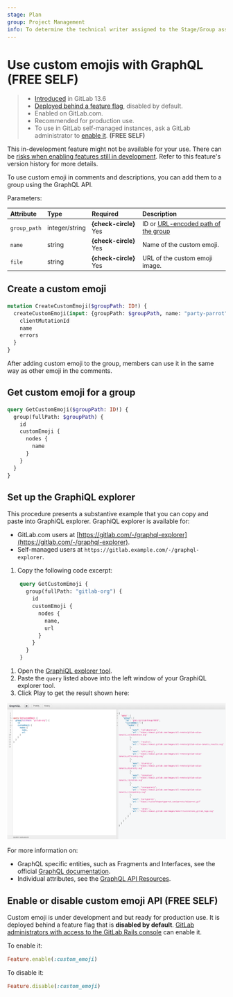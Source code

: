 ```yaml
---
stage: Plan
group: Project Management
info: To determine the technical writer assigned to the Stage/Group associated with this page, see https://about.gitlab.com/handbook/engineering/ux/technical-writing/#assignments
---
```


# Use custom emojis with GraphQL **(FREE SELF)**

> - [Introduced](https://gitlab.com/gitlab-org/gitlab/-/merge_requests/37911) in GitLab 13.6
> - [Deployed behind a feature flag](../../user/feature_flags.md), disabled by default.
> - Enabled on GitLab.com.
> - Recommended for production use.
> - To use in GitLab self-managed instances, ask a GitLab administrator to [enable it](#enable-or-disable-custom-emoji-api). **(FREE SELF)**

This in-development feature might not be available for your use. There can be
[risks when enabling features still in development](../../user/feature_flags.md#risks-when-enabling-features-still-in-development).
Refer to this feature's version history for more details.

To use custom emoji in comments and descriptions, you can add them to a group using the GraphQL API.

Parameters:

| Attribute    | Type           | Required               | Description                                                               |
| :----------- | :------------- | :--------------------- | :------------------------------------------------------------------------ |
| `group_path` | integer/string | **{check-circle}** Yes | ID or [URL-encoded path of the group](../index.md#namespaced-path-encoding) |
| `name`       | string         | **{check-circle}** Yes | Name of the custom emoji.                                                 |
| `file`       | string         | **{check-circle}** Yes | URL of the custom emoji image.                                            |

## Create a custom emoji

```graphql
mutation CreateCustomEmoji($groupPath: ID!) {
  createCustomEmoji(input: {groupPath: $groupPath, name: "party-parrot", file: "https://cultofthepartyparrot.com/parrots/hd/parrot.gif", external: true}) {
    clientMutationId
    name
    errors
  }
}
```

After adding custom emoji to the group, members can use it in the same way as other emoji in the comments.

## Get custom emoji for a group

```graphql
query GetCustomEmoji($groupPath: ID!) {
  group(fullPath: $groupPath) {
    id
    customEmoji {
      nodes {
        name
      }
    }
  }
}
```

## Set up the GraphiQL explorer

This procedure presents a substantive example that you can copy and paste into GraphiQL
explorer. GraphiQL explorer is available for:

- GitLab.com users at [https://gitlab.com/-/graphql-explorer](https://gitlab.com/-/graphql-explorer).
- Self-managed users at `https://gitlab.example.com/-/graphql-explorer`.

1. Copy the following code excerpt:

  ```graphql
      query GetCustomEmoji {
        group(fullPath: "gitlab-org") {
          id
          customEmoji {
            nodes {
              name,
              url
            }
          }
        }
      }
  ```

1. Open the [GraphiQL explorer tool](https://gitlab.com/-/graphql-explorer).
1. Paste the `query` listed above into the left window of your GraphiQL explorer tool.
1. Click Play to get the result shown here:

![GraphiQL explore custom emoji query](img/custom_emoji_query_example.png)

For more information on:

- GraphQL specific entities, such as Fragments and Interfaces, see the official
  [GraphQL documentation](https://graphql.org/learn/).
- Individual attributes, see the [GraphQL API Resources](reference/index.md).

## Enable or disable custom emoji API **(FREE SELF)**

Custom emoji is under development and but ready for production use. It is
deployed behind a feature flag that is **disabled by default**.
[GitLab administrators with access to the GitLab Rails console](../../administration/feature_flags.md)
can enable it.

To enable it:

```ruby
Feature.enable(:custom_emoji)
```

To disable it:

```ruby
Feature.disable(:custom_emoji)
```
